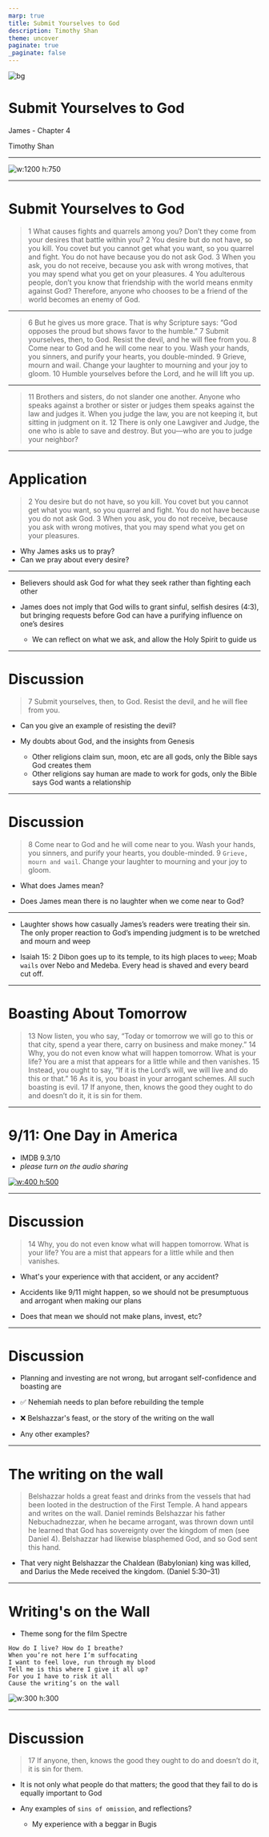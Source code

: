 ```yaml
---
marp: true
title: Submit Yourselves to God 
description: Timothy Shan
theme: uncover
paginate: true
_paginate: false
---
```


![bg](./assets/gradient.jpg)

# <!--fit--> Submit Yourselves to God

James - Chapter 4

Timothy Shan

---

![w:1200 h:750](https://user-images.githubusercontent.com/106022681/185776875-8c15faa5-2d53-40ee-ba2e-2bb6432fa15c.png)

---

# Submit Yourselves to God

> 1 What causes fights and quarrels among you? Don’t they come from your desires that battle within you?
2 You desire but do not have, so you kill. You covet but you cannot get what you want, so you quarrel and fight. You do not have because you do not ask God.
3 When you ask, you do not receive, because you ask with wrong motives, that you may spend what you get on your pleasures.
4 You adulterous people, don’t you know that friendship with the world means enmity against God? Therefore, anyone who chooses to be a friend of the world becomes an enemy of God.

---

> 6 But he gives us more grace. That is why Scripture says: “God opposes the proud but shows favor to the humble.”
7 Submit yourselves, then, to God. Resist the devil, and he will flee from you.
8 Come near to God and he will come near to you. Wash your hands, you sinners, and purify your hearts, you double-minded.
9 Grieve, mourn and wail. Change your laughter to mourning and your joy to gloom.
10 Humble yourselves before the Lord, and he will lift you up.

---

> 11 Brothers and sisters, do not slander one another. Anyone who speaks against a brother or sister or judges them speaks against the law and judges it. When you judge the law, you are not keeping it, but sitting in judgment on it.
12 There is only one Lawgiver and Judge, the one who is able to save and destroy. But you—who are you to judge your neighbor?

---

# Application 

> 2 You desire but do not have, so you kill. You covet but you cannot get what you want, so you quarrel and fight. You do not have because you do not ask God.
3 When you ask, you do not receive, because you ask with wrong motives, that you may spend what you get on your pleasures.

- Why James asks us to pray? 
- Can we pray about every desire?

---

- Believers should ask God for what they seek rather than fighting each other

- James does not imply that God wills to grant sinful, selfish desires (4:3), but bringing requests before God can have a purifying influence on one’s desires
    - We can reflect on what we ask, and allow the Holy Spirit to guide us

---

# Discussion 

> 7 Submit yourselves, then, to God. Resist the devil, and he will flee from you.

- Can you give an example of resisting the devil? 

- My doubts about God, and the insights from Genesis
    - Other religions claim sun, moon, etc are all gods, only the Bible says God creates them
    - Other religions say human are made to work for gods, only the Bible says God wants a relationship

--- 

# Discussion 

> 8 Come near to God and he will come near to you. Wash your hands, you sinners, and purify your hearts, you double-minded.
9 `Grieve, mourn and wail`. Change your laughter to mourning and your joy to gloom.

- What does James mean?

- Does James mean there is no laughter when we come near to God? 

---

- Laughter shows how casually James’s readers were treating their sin. The only proper reaction to God’s impending judgment is to be wretched and mourn and weep

- Isaiah 15: 2 Dibon goes up to its temple, to its high places to `weep`; Moab `wails` over Nebo and Medeba. Every head is shaved and every beard cut off.

---

# Boasting About Tomorrow

> 13 Now listen, you who say, “Today or tomorrow we will go to this or that city, spend a year there, carry on business and make money.”
14 Why, you do not even know what will happen tomorrow. What is your life? You are a mist that appears for a little while and then vanishes.
15 Instead, you ought to say, “If it is the Lord’s will, we will live and do this or that.”
16 As it is, you boast in your arrogant schemes. All such boasting is evil.
17 If anyone, then, knows the good they ought to do and doesn’t do it, it is sin for them.

---

# 9/11: One Day in America 

- IMDB 9.3/10
- *please turn on the audio sharing*

[![w:400 h:500](https://user-images.githubusercontent.com/106022681/185776490-1611b7d0-a9c5-4752-8b44-3e5e09a8b65e.png)](https://youtu.be/pfPiGPKH8fw)

---

# Discussion

> 14 Why, you do not even know what will happen tomorrow. What is your life? You are a mist that appears for a little while and then vanishes.

- What's your experience with that accident, or any accident?

- Accidents like 9/11 might happen, so we should not be presumptuous and arrogant when making our plans

- Does that mean we should not make plans, invest, etc? 

---

# Discussion

- Planning and investing are not wrong, but arrogant self-confidence and boasting are

- ✅ Nehemiah needs to plan before rebuilding the temple 

- ❌ Belshazzar's feast, or the story of the writing on the wall

- Any other examples? 

---

# The writing on the wall

> Belshazzar holds a great feast and drinks from the vessels that had been looted in the destruction of the First Temple. A hand appears and writes on the wall. 
Daniel reminds Belshazzar his father Nebuchadnezzar, when he became arrogant, was thrown down until he learned that God has sovereignty over the kingdom of men (see Daniel 4). Belshazzar had likewise blasphemed God, and so God sent this hand. 

- That very night Belshazzar the Chaldean (Babylonian) king was killed, and Darius the Mede received the kingdom. (Daniel 5:30–31)

---

# Writing's on the Wall 

- Theme song for the film Spectre

```
How do I live? How do I breathe?
When you’re not here I’m suffocating
I want to feel love, run through my blood
Tell me is this where I give it all up?
For you I have to risk it all
Cause the writing’s on the wall
```

![w:300 h:300](https://user-images.githubusercontent.com/106022681/185778247-77222b5c-4e37-4b67-a6d6-83abf51b995e.png)

---

# Discussion 

> 17 If anyone, then, knows the good they ought to do and doesn’t do it, it is sin for them.

- It is not only what people do that matters; the good that they fail to do is equally important to God

- Any examples of `sins of omission`, and reflections? 
    - My experience with a beggar in Bugis 


